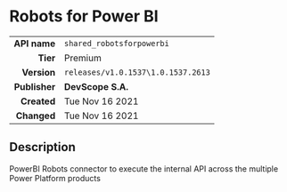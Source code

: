 # Robots for Power BI
| | |
|-:|-|
|**API name**|`shared_robotsforpowerbi`|
|**Tier**|Premium|
|**Version**|`releases/v1.0.1537\1.0.1537.2613`|
|**Publisher**|**DevScope S.A.**|
|**Created**|Tue Nov 16 2021|
|**Changed**|Tue Nov 16 2021|

## Description
PowerBI Robots connector to execute the internal API across the multiple Power Platform products

